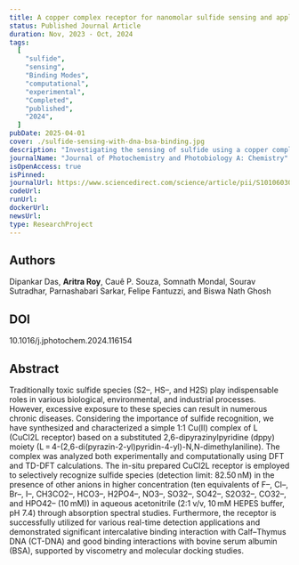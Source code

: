 ```yaml
---
title: A copper complex receptor for nanomolar sulfide sensing and applications in DNA/BSA binding
status: Published Journal Article
duration: Nov, 2023 - Oct, 2024
tags:
  [
    "sulfide",
    "sensing",
    "Binding Modes",
    "computational",
    "experimental",
    "Completed",
    "published",
    "2024",
  ]
pubDate: 2025-04-01
cover: ./sulfide-sensing-with-dna-bsa-binding.jpg
description: "Investigating the sensing of sulfide using a copper complex and its applications in DNA/BSA binding."
journalName: "Journal of Photochemistry and Photobiology A: Chemistry"
isOpenAccess: true
isPinned:
journalUrl: https://www.sciencedirect.com/science/article/pii/S1010603024006981
codeUrl:
runUrl:
dockerUrl:
newsUrl:
type: ResearchProject
---
```


## Authors

Dipankar Das, **Aritra Roy**, Cauê P. Souza, Somnath Mondal, Sourav Sutradhar, Parnashabari Sarkar, Felipe Fantuzzi, and Biswa Nath Ghosh

## DOI

10.1016/j.jphotochem.2024.116154

## Abstract

Traditionally toxic sulfide species (S2–, HS–, and H2S) play indispensable roles in various biological, environmental, and industrial processes. However, excessive exposure to these species can result in numerous chronic diseases. Considering the importance of sulfide recognition, we have synthesized and characterized a simple 1:1 Cu(II) complex of L (CuCl2L receptor) based on a substituted 2,6-dipyrazinylpyridine (dppy) moiety (L = 4-(2,6-di(pyrazin-2-yl)pyridin-4-yl)-N,N-dimethylaniline). The complex was analyzed both experimentally and computationally using DFT and TD-DFT calculations. The in-situ prepared CuCl2L receptor is employed to selectively recognize sulfide species (detection limit: 82.50 nM) in the presence of other anions in higher concentration (ten equivalents of F–, Cl–, Br–, I–, CH3CO2–, HCO3–, H2PO4–, NO3–, SO32–, SO42–, S2O32–, CO32–, and HPO42– (10 mM)) in aqueous acetonitrile (2:1 v/v, 10 mM HEPES buffer, pH 7.4) through absorption spectral studies. Furthermore, the receptor is successfully utilized for various real-time detection applications and demonstrated significant intercalative binding interaction with Calf–Thymus DNA (CT-DNA) and good binding interactions with bovine serum albumin (BSA), supported by viscometry and molecular docking studies.
